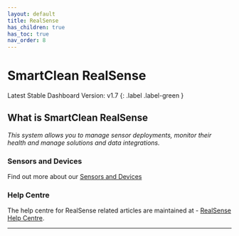 ```yaml
---
layout: default
title: RealSense
has_children: true
has_toc: true
nav_order: 8
---
```


# SmartClean RealSense
Latest Stable Dashboard Version: v1.7
{: .label .label-green }


## What is SmartClean RealSense
*This system allows you to manage sensor deployments, monitor their health and manage solutions and data integrations.*


### Sensors and Devices
Find out more about our [Sensors and Devices](/realsense_sensors.html)


### Help Centre
The help centre for RealSense related articles are maintained at - [RealSense Help Centre](https://helpcenter-smartclean.webflow.io/).

---
